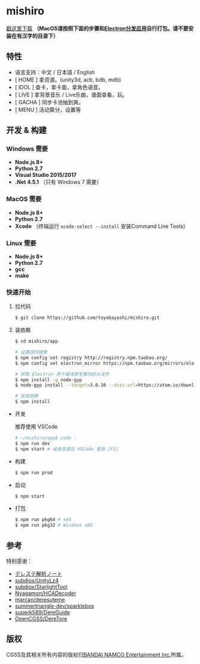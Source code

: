 # mishiro
[戳这里下载](https://github.com/toyobayashi/mishiro/releases) __（MacOS请按照下面的步骤和[Electron分发应用](http://electronjs.org/docs/tutorial/application-distribution)自行打包。请不要安装在有汉字的目录下）__  

## 特性

* 语言支持：中文 / 日本語 / English
* [ HOME ] 拿资源。(unity3d, acb, bdb, mdb)
* [ IDOL ] 查卡，拿卡面，拿角色语音。
* [ LIVE ] 拿背景音乐 / Live乐曲，谱面查看，玩。
* [ GACHA ] 同步卡池抽到爽。
* [ MENU ] 活动算分，设置等

## 开发 & 构建

### Windows 需要

* __Node.js 8+__
* __Python 2.7__
* __Visual Studio 2015/2017__
* __.Net 4.5.1__ （只有 Windows 7 需要）

### MacOS 需要  

* __Node.js 8+__
* __Python 2.7__
* __Xcode__ （终端运行 ```xcode-select --install``` 安装Command Line Tools）

### Linux 需要

* __Node.js 8+__
* __Python 2.7__
* __gcc__
* __make__

### 快速开始

1. 拉代码  

    ``` bash 
    $ git clone https://github.com/toyobayashi/mishiro.git
    ```

2. 装依赖  

    ``` bash
    $ cd mishiro/app

    # 设置国内镜像
    $ npm config set registry http://registry.npm.taobao.org/
    $ npm config set electron_mirror https://npm.taobao.org/mirrors/electron/

    # 获取 Electron 用于编译原生模块的头文件
    $ npm install -g node-gyp
    $ node-gyp install --target=3.0.10 --dist-url=https://atom.io/download/electron

    # 安装依赖
    $ npm install
    ```

* 开发

    推荐使用 VSCode
    
    ``` bash
    # ~/mishiro/app$ code .
    $ npm run dev
    $ npm start # 或者直接在 VSCode 里按 [F5]
    ```

* 构建  

    ``` bash
    $ npm run prod
    ```

* 启动  

    ``` bash
    $ npm start
    ```

* 打包

    ``` bash
    $ npm run pkg64 # x64
    $ npm run pkg32 # Windows x86
    ```

## 参考
特别感谢：     
* [デレステ解析ノート](https://subdiox.github.io/deresute/)
* [subdiox/UnityLz4](https://github.com/subdiox/UnityLz4)
* [subdiox/StarlightTool](https://github.com/subdiox/StarlightTool)
* [Nyagamon/HCADecoder](https://github.com/Nyagamon/HCADecoder)
* [marcan/deresuteme](https://github.com/marcan/deresuteme)
* [summertriangle-dev/sparklebox](https://github.com/summertriangle-dev/sparklebox)
* [superk589/DereGuide](https://github.com/superk589/DereGuide)
* [OpenCGSS/DereTore](https://github.com/OpenCGSS/DereTore)

## 版权
CGSS及其相关所有内容的版权归[BANDAI NAMCO Entertainment Inc.](https://bandainamcoent.co.jp/)所属。  
